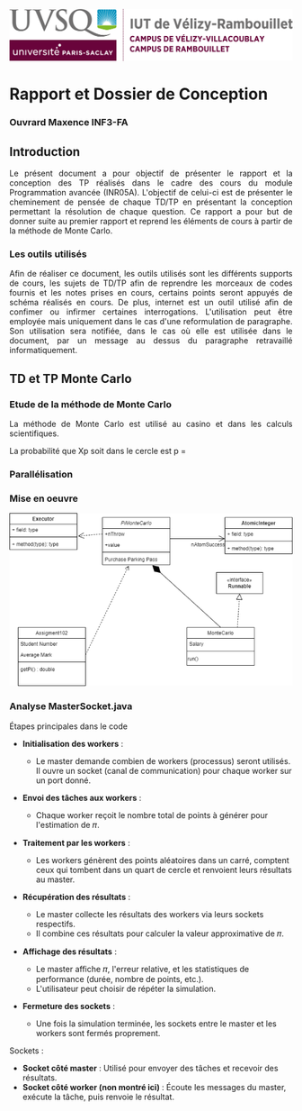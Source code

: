 ![Logo IUT Vélizy](img/logoIUT.png)
# Rapport et Dossier de Conception
### Ouvrard Maxence INF3-FA

## Introduction

<p style="text-align:justify;">
Le présent document a pour objectif de présenter le rapport et la conception des TP réalisés dans le cadre des cours du module Programmation avancée (INR05A). L'objectif de celui-ci est de présenter le cheminement de pensée de chaque TD/TP en présentant la conception permettant la résolution de chaque question. Ce rapport a pour but de donner suite au premier rapport et reprend les éléments de cours à partir de la méthode de Monte Carlo.
<p>

### Les outils utilisés

<p style="text-align:justify;">
Afin de réaliser ce document, les outils utilisés sont les différents supports de cours, les sujets de TD/TP afin de reprendre les morceaux de codes fournis et les notes prises en cours, certains points seront appuyés de schéma réalisés en cours. De plus, internet est un outil utilisé afin de confimer ou infirmer certaines interrogations. L'utilisation peut être employée mais uniquement dans le cas d'une reformulation de paragraphe. Son utilisation sera notifiée, dans le cas où elle est utilisée dans le document, par un message au dessus du paragraphe retravaillé informatiquement.
<p>

## TD et TP Monte Carlo

### Etude de la méthode de Monte Carlo

<p style="text-align:justify;">
La méthode de Monte Carlo est utilisé au casino et dans les calculs scientifiques.

La probabilité que Xp soit dans le cercle est p = 
</p>

### Parallélisation

### Mise en oeuvre

![Diagramme Pi Monte Carlo](img/PiMonteCarlo.png)

### Analyse MasterSocket.java

Étapes principales dans le code
- **Initialisation des workers** :
    - Le master demande combien de workers (processus) seront utilisés. Il ouvre un socket (canal de communication) pour chaque worker sur un port donné.
- **Envoi des tâches aux workers** :
    - Chaque worker reçoit le nombre total de points à générer pour l'estimation de 𝜋.

- **Traitement par les workers** :
    - Les workers génèrent des points aléatoires dans un carré, comptent ceux qui tombent dans un quart de cercle et renvoient leurs résultats au master.

- **Récupération des résultats** :
    - Le master collecte les résultats des workers via leurs sockets respectifs.
    - Il combine ces résultats pour calculer la valeur approximative de 𝜋.

- **Affichage des résultats** :
    - Le master affiche 𝜋, l'erreur relative, et les statistiques de performance (durée, nombre de points, etc.).
    - L'utilisateur peut choisir de répéter la simulation.

- **Fermeture des sockets** :
    - Une fois la simulation terminée, les sockets entre le master et les workers sont fermés proprement.

Sockets : 
- **Socket côté master** : Utilisé pour envoyer des tâches et recevoir des résultats.
- **Socket côté worker (non montré ici)** : Écoute les messages du master, exécute la tâche, puis renvoie le résultat.